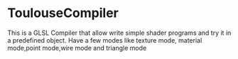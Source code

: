 # ToulouseCompiler

This is a GLSL Compiler that allow write simple shader programs and try it in a predefined object. Have a few modes like texture mode,
material mode,point mode,wire mode and triangle mode
